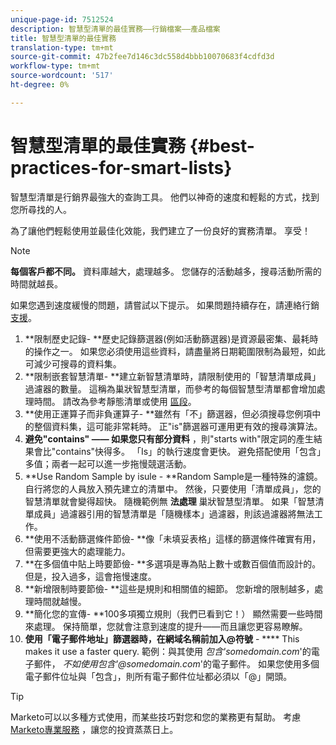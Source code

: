 ```yaml
---
unique-page-id: 7512524
description: 智慧型清單的最佳實務——行銷檔案——產品檔案
title: 智慧型清單的最佳實務
translation-type: tm+mt
source-git-commit: 47b2fee7d146c3dc558d4bbb10070683f4cdfd3d
workflow-type: tm+mt
source-wordcount: '517'
ht-degree: 0%

---
```



# 智慧型清單的最佳實務 {#best-practices-for-smart-lists}

智慧型清單是行銷界最強大的查詢工具。 他們以神奇的速度和輕鬆的方式，找到您所尋找的人。

為了讓他們輕鬆使用並最佳化效能，我們建立了一份良好的實務清單。 享受！

>[!NOTE]
>
>**每個客戶都不同。** 資料庫越大，處理越多。 您儲存的活動越多，搜尋活動所需的時間就越長。
>
>如果您遇到速度緩慢的問題，請嘗試以下提示。 如果問題持續存在，請連絡行銷 [支援](http://support.marketo.com)。

1. **限制歷史記錄- **歷史記錄篩選器(例如活動篩選器)是資源最密集、最耗時的操作之一。 如果您必須使用這些資料，請盡量將日期範圍限制為最短，如此可減少可搜尋的資料集。
1. **限制嵌套智慧清單- **建立新智慧清單時，請限制使用的「智慧清單成員」過濾器的數量。 這稱為巢狀智慧型清單，而參考的每個智慧型清單都會增加處理時間。 請改為參考靜態清單或使用 [區段](../../../../product-docs/personalization/segmentation-and-snippets/segmentation/create-a-segmentation.md)。
1. **使用正運算子而非負運算子- **雖然有「不」篩選器，但必須搜尋您例項中的整個資料集，這可能非常耗時。 正&quot;is&quot;篩選器可運用更有效的搜尋演算法。
1. **避免&quot;contains&quot; —— 如果您只有部分資料** ，則&quot;starts with&quot;限定詞的產生結果會比&quot;contains&quot;快得多。 「Is」的執行速度會更快。 避免搭配使用「包含」多值；兩者一起可以進一步拖慢競選活動。
1. **Use Random Sample by isule - **Random Sample是一種特殊的濾鏡。 自行將您的人員放入預先建立的清單中。 然後，只要使用「清單成員」，您的智慧清單就會變得超快。 隨機範例無 **法處理** 巢狀智慧型清單。 如果「智慧清單成員」過濾器引用的智慧清單是「隨機樣本」過濾器，則該過濾器將無法工作。
1. **使用不活動篩選條件節儉- **像「未填妥表格」這樣的篩選條件確實有用，但需要更強大的處理能力。
1. **在多個值中貼上時要節儉- **多選項是專為貼上數十或數百個值而設計的。 但是，投入過多，這會拖慢速度。
1. **新增限制時要節儉- **這些是規則和相關值的細節。 您新增的限制越多，處理時間就越慢。
1. **簡化您的宣傳- **100多項獨立規則（我們已看到它！） 顯然需要一些時間來處理。 保持簡單，您就會注意到速度的提升——而且讓您更容易瞭解。
1. **使用「電子郵件地址」篩選器時，在網域名稱前加入@符號** - **** This makes it use a faster query. 範例：與其使用 *包含&#39;somedomain.com*&#39;的電子郵件， *不如使用包含&#39;@somedomain.com*&#39;的電子郵件。 如果您使用多個電子郵件位址與「包含」，則所有電子郵件位址都必須以「@」開頭。

>[!TIP]
>
>Marketo可以以多種方式使用，而某些技巧對您和您的業務更有幫助。 考慮 [Marketo專業服務](http://pages2.marketo.com/72-hour-survival-guide.html) ，讓您的投資蒸蒸日上。

